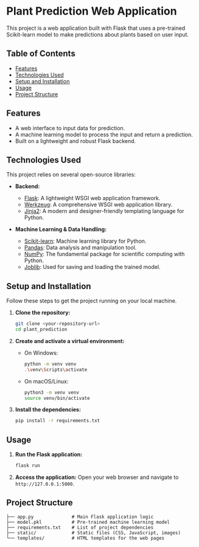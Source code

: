 # Plant Prediction Web Application

This project is a web application built with Flask that uses a pre-trained Scikit-learn model to make predictions about plants based on user input.

## Table of Contents

- [Features](#features)
- [Technologies Used](#technologies-used)
- [Setup and Installation](#setup-and-installation)
- [Usage](#usage)
- [Project Structure](#project-structure)

## Features

- A web interface to input data for prediction.
- A machine learning model to process the input and return a prediction.
- Built on a lightweight and robust Flask backend.

## Technologies Used

This project relies on several open-source libraries:

- **Backend:**
  - [Flask](https://flask.palletsprojects.com/): A lightweight WSGI web application framework.
  - [Werkzeug](https://werkzeug.palletsprojects.com/): A comprehensive WSGI web application library.
  - [Jinja2](https://jinja.palletsprojects.com/): A modern and designer-friendly templating language for Python.

- **Machine Learning & Data Handling:**
  - [Scikit-learn](https://scikit-learn.org/): Machine learning library for Python.
  - [Pandas](https://pandas.pydata.org/): Data analysis and manipulation tool.
  - [NumPy](https://numpy.org/): The fundamental package for scientific computing with Python.
  - [Joblib](https://joblib.readthedocs.io/): Used for saving and loading the trained model.

## Setup and Installation

Follow these steps to get the project running on your local machine.

1.  **Clone the repository:**
    ```bash
    git clone <your-repository-url>
    cd plant_prediction
    ```

2.  **Create and activate a virtual environment:**
    - On Windows:
      ```bash
      python -m venv venv
      .\venv\Scripts\activate
      ```
    - On macOS/Linux:
      ```bash
      python3 -m venv venv
      source venv/bin/activate
      ```

3.  **Install the dependencies:**
    ```bash
    pip install -r requirements.txt
    ```

## Usage

1.  **Run the Flask application:**
    ```bash
    flask run
    ```

2.  **Access the application:**
    Open your web browser and navigate to `http://127.0.0.1:5000`.

## Project Structure

```
├── app.py              # Main Flask application logic
├── model.pkl           # Pre-trained machine learning model
├── requirements.txt    # List of project dependencies
├── static/             # Static files (CSS, JavaScript, images)
└── templates/          # HTML templates for the web pages
```